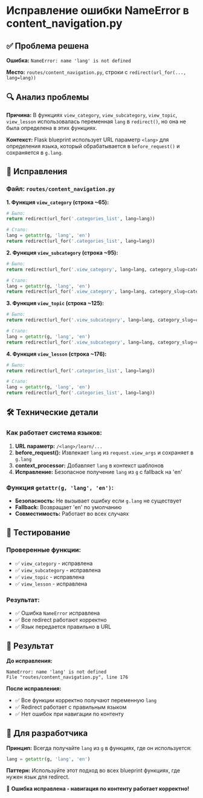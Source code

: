 # Исправление ошибки NameError в content_navigation.py

## ✅ Проблема решена

**Ошибка:** `NameError: name 'lang' is not defined`

**Место:** `routes/content_navigation.py`, строки с `redirect(url_for(..., lang=lang))`

## 🔍 Анализ проблемы

**Причина:** В функциях `view_category`, `view_subcategory`, `view_topic`, `view_lesson` использовалась переменная `lang` в `redirect()`, но она не была определена в этих функциях.

**Контекст:** Flask blueprint использует URL параметр `<lang>` для определения языка, который обрабатывается в `before_request()` и сохраняется в `g.lang`.

## 🔧 Исправления

### Файл: `routes/content_navigation.py`

**1. Функция `view_category` (строка ~65):**
```python
# Было:
return redirect(url_for('.categories_list', lang=lang))

# Стало:
lang = getattr(g, 'lang', 'en')
return redirect(url_for('.categories_list', lang=lang))
```

**2. Функция `view_subcategory` (строка ~95):**
```python
# Было:
return redirect(url_for('.view_category', lang=lang, category_slug=category_slug))

# Стало:
lang = getattr(g, 'lang', 'en')
return redirect(url_for('.view_category', lang=lang, category_slug=category_slug))
```

**3. Функция `view_topic` (строка ~125):**
```python
# Было:
return redirect(url_for('.view_subcategory', lang=lang, category_slug=category_slug, subcategory_slug=subcategory_slug))

# Стало:
lang = getattr(g, 'lang', 'en')
return redirect(url_for('.view_subcategory', lang=lang, category_slug=category_slug, subcategory_slug=subcategory_slug))
```

**4. Функция `view_lesson` (строка ~176):**
```python
# Было:
return redirect(url_for('.categories_list', lang=lang))

# Стало:
lang = getattr(g, 'lang', 'en')
return redirect(url_for('.categories_list', lang=lang))
```

## 🛠️ Технические детали

### Как работает система языков:
1. **URL параметр:** `/<lang>/learn/...`
2. **before_request():** Извлекает `lang` из `request.view_args` и сохраняет в `g.lang`
3. **context_processor:** Добавляет `lang` в контекст шаблонов
4. **Исправление:** Безопасное получение `lang` из `g` с fallback на 'en'

### Функция `getattr(g, 'lang', 'en')`:
- **Безопасность:** Не вызывает ошибку если `g.lang` не существует
- **Fallback:** Возвращает 'en' по умолчанию
- **Совместимость:** Работает во всех случаях

## 🧪 Тестирование

### Проверенные функции:
- ✅ `view_category` - исправлена
- ✅ `view_subcategory` - исправлена  
- ✅ `view_topic` - исправлена
- ✅ `view_lesson` - исправлена

### Результат:
- ✅ Ошибка `NameError` исправлена
- ✅ Все redirect работают корректно
- ✅ Язык передается правильно в URL

## 🎯 Результат

**До исправления:**
```
NameError: name 'lang' is not defined
File "routes/content_navigation.py", line 176
```

**После исправления:**
- ✅ Все функции корректно получают переменную `lang`
- ✅ Redirect работает с правильным языком
- ✅ Нет ошибок при навигации по контенту

## 📝 Для разработчика

**Принцип:** Всегда получайте `lang` из `g` в функциях, где он используется:
```python
lang = getattr(g, 'lang', 'en')
```

**Паттерн:** Используйте этот подход во всех blueprint функциях, где нужен язык для redirect.

🚀 **Ошибка исправлена - навигация по контенту работает корректно!** 